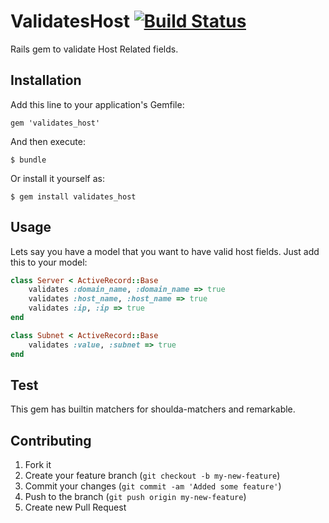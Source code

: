 # ValidatesHost [![Build Status](https://secure.travis-ci.org/plribeiro3000/validates_host.png?branch=master)](http://travis-ci.org/plribeiro3000/validates_host)

Rails gem to validate Host Related fields.

## Installation

Add this line to your application's Gemfile:

    gem 'validates_host'

And then execute:

    $ bundle

Or install it yourself as:

    $ gem install validates_host

## Usage

Lets say you have a model that you want to have valid host fields. Just add this to your model:

```ruby
class Server < ActiveRecord::Base
    validates :domain_name, :domain_name => true
    validates :host_name, :host_name => true
    validates :ip, :ip => true
end

class Subnet < ActiveRecord::Base
    validates :value, :subnet => true
end
```

## Test

This gem has builtin matchers for shoulda-matchers and remarkable.

## Contributing

1. Fork it
2. Create your feature branch (`git checkout -b my-new-feature`)
3. Commit your changes (`git commit -am 'Added some feature'`)
4. Push to the branch (`git push origin my-new-feature`)
5. Create new Pull Request
